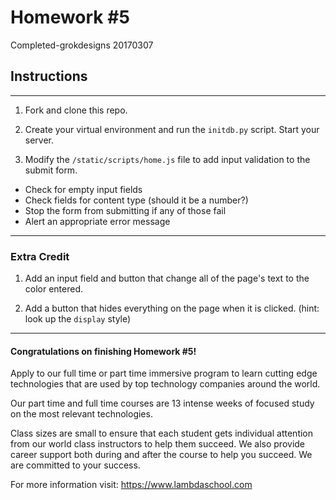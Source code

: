 # Homework #5

Completed-grokdesigns
20170307

## Instructions

--------------------------------------------------------------------------------

1. Fork and clone this repo.

1. Create your virtual environment and run the `initdb.py` script. Start your server.

1. Modify the `/static/scripts/home.js` file to add input validation to the submit form.

  - Check for empty input fields
  - Check fields for content type (should it be a number?)
  - Stop the form from submitting if any of those fail
  - Alert an appropriate error message

--------------------------------------------------------------------------------

### Extra Credit

1. Add an input field and button that change all of the page's text to the color entered.

1. Add a button that hides everything on the page when it is clicked. (hint: look up the `display` style)

--------------------------------------------------------------------------------

#### Congratulations on finishing Homework #5!

Apply to our full time or part time immersive program to learn cutting edge technologies that are used by top technology companies around the world.

Our part time and full time courses are 13 intense weeks of focused study on the most relevant technologies.

Class sizes are small to ensure that each student gets individual attention from our world class instructors to help them succeed. We also provide career support both during and after the course to help you succeed. We are committed to your success.

For more information visit: <https://www.lambdaschool.com>

